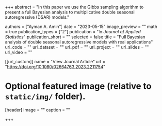 +++
abstract = "In this paper we use the Gibbs sampling algorithm to present a full Bayesian analysis to multiplicative double seasonal autoregressive (DSAR) models."

authors = ["Ayman A. Amin"]
date = "2023-05-15"
image_preview = ""
math = true
publication_types = ["2"]
publication = "In *Journal of Applied Statistics*"
publication_short = ""
selected = false
title = "Full Bayesian analysis of double seasonal autoregressive models with real applications"
url_code = ""
url_dataset = ""
url_pdf = ""
url_project = ""
url_slides = ""
url_video = ""

[[url_custom]]
name = "View Journal Article"
url = "https://doi.org/10.1080/02664763.2023.2211754"

# Optional featured image (relative to `static/img/` folder).
[header]
image = ""
caption = ""

+++
